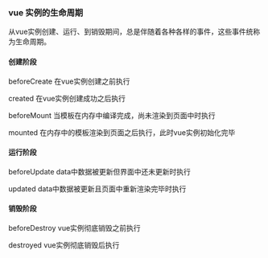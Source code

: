 ### vue 实例的生命周期

从vue实例创建、运行、到销毁期间，总是伴随着各种各样的事件，这些事件统称为生命周期。

#### 创建阶段

beforeCreate 在vue实例创建之前执行

created 在vue实例创建成功之后执行

beforeMount 当模板在内存中编译完成，尚未渲染到页面中时执行

mounted 在内存中的模板渲染到页面之后执行，此时vue实例初始化完毕

#### 运行阶段

beforeUpdate data中数据被更新但界面中还未更新时执行  

updated data中数据被更新且页面中重新渲染完毕时执行

#### 销毁阶段

beforeDestroy vue实例彻底销毁之前执行

destroyed vue实例彻底销毁后执行
